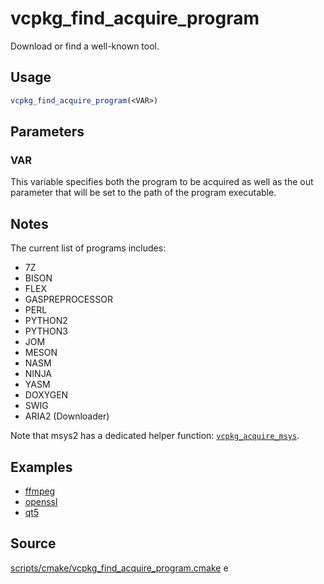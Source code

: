 # vcpkg_find_acquire_program

Download or find a well-known tool.

## Usage
```cmake
vcpkg_find_acquire_program(<VAR>)
```
## Parameters
### VAR
This variable specifies both the program to be acquired as well as the out parameter that will be set to the path of the program executable.

## Notes
The current list of programs includes:

- 7Z
- BISON
- FLEX
- GASPREPROCESSOR
- PERL
- PYTHON2
- PYTHON3
- JOM
- MESON
- NASM
- NINJA
- YASM
- DOXYGEN
- SWIG
- ARIA2 (Downloader)

Note that msys2 has a dedicated helper function: [`vcpkg_acquire_msys`](vcpkg_acquire_msys.md).

## Examples

* [ffmpeg](https://github.com/Microsoft/vcpkg/blob/master/ports/ffmpeg/portfile.cmake)
* [openssl](https://github.com/Microsoft/vcpkg/blob/master/ports/openssl/portfile.cmake)
* [qt5](https://github.com/Microsoft/vcpkg/blob/master/ports/qt5/portfile.cmake)

## Source
[scripts/cmake/vcpkg_find_acquire_program.cmake](https://github.com/Microsoft/vcpkg/blob/master/scripts/cmake/vcpkg_find_acquire_program.cmake)
e